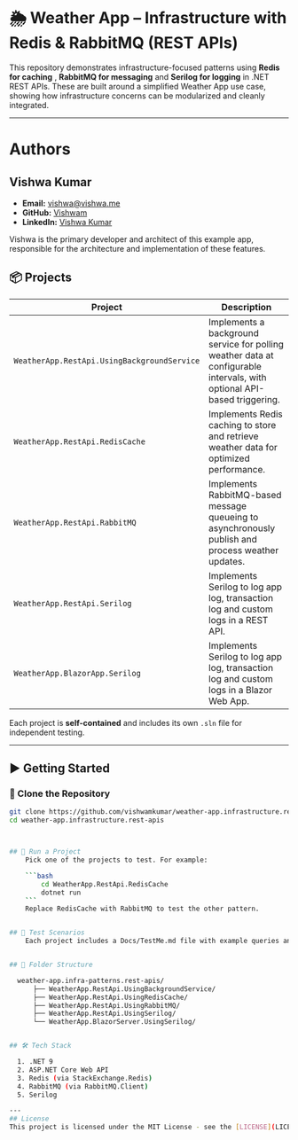 # 🌦️ Weather App – Infrastructure with Redis & RabbitMQ (REST APIs)

This repository demonstrates infrastructure-focused patterns using **Redis for caching** , **RabbitMQ for messaging** and **Serilog for logging** in .NET REST APIs. These are built around a simplified Weather App use case, showing how infrastructure concerns can be modularized and cleanly integrated.

---
# Authors

## Vishwa Kumar
- **Email:** vishwa@vishwa.me
- **GitHub:** [Vishwam](https://github.com/vishwamkumar)
- **LinkedIn:** [Vishwa Kumar](https://www.linkedin.com/in/vishwamohan)

Vishwa is the primary developer and architect of this example app, responsible for the architecture and implementation of these features.


## 📦 Projects

| Project | Description |
|--------|-------------|
| `WeatherApp.RestApi.UsingBackgroundService` | Implements a background service for polling weather data at configurable intervals, with optional API-based triggering. |
| `WeatherApp.RestApi.RedisCache` | Implements Redis caching to store and retrieve weather data for optimized performance. |
| `WeatherApp.RestApi.RabbitMQ`   | Implements RabbitMQ-based message queueing to asynchronously publish and process weather updates. |
| `WeatherApp.RestApi.Serilog`   | Implements Serilog to log app log, transaction log and custom logs in a REST API. |
| `WeatherApp.BlazorApp.Serilog`   | Implements Serilog to log app log, transaction log and custom logs in a Blazor Web App. |


Each project is **self-contained** and includes its own `.sln` file for independent testing.

---

## ▶️ Getting Started

### 🔁 Clone the Repository

```bash
git clone https://github.com/vishwamkumar/weather-app.infrastructure.rest-apis.git
cd weather-app.infrastructure.rest-apis



## 🚀 Run a Project
    Pick one of the projects to test. For example:

    ```bash
        cd WeatherApp.RestApi.RedisCache
        dotnet run
    ```
    Replace RedisCache with RabbitMQ to test the other pattern.


## 🧪 Test Scenarios
    Each project includes a Docs/TestMe.md file with example queries and test scenarios specific to the authentication scheme in use.


## 📂 Folder Structure

  weather-app.infra-patterns.rest-apis/
      ├── WeatherApp.RestApi.UsingBackgroundService/
      ├── WeatherApp.RestApi.UsingRedisCache/
      ├── WeatherApp.RestApi.UsingRabbitMQ/
      ├── WeatherApp.RestApi.UsingSerilog/
      └── WeatherApp.BlazorServer.UsingSerilog/


## 🛠️ Tech Stack

  1. .NET 9
  2. ASP.NET Core Web API
  3. Redis (via StackExchange.Redis)
  4. RabbitMQ (via RabbitMQ.Client)
  5. Serilog

---
## License
This project is licensed under the MIT License - see the [LICENSE](LICENSE) file for details.
